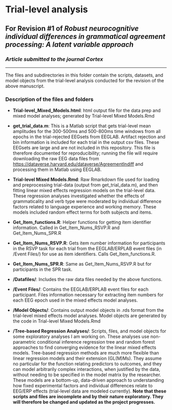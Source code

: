 # Trial-level analysis 

## For Revision #1 of *Robust neurocognitive individual differences in grammatical agreement processing: A latent variable approach*
### *Article submitted to the journal **Cortex***

----- 
The files and subdirectories in this folder contain the scripts, datasets, and model objects from the trial-level analysis conducted for the revision of the above manuscript. 

### **Description of the files and folders**

* **Trial-level_Mixed_Models.html**: html output file for the data prep and mixed model analyses; generated by Trial-level Mixed Models.Rmd

* **get_trial_data.m**: This is a Matlab script that gets trial-level mean amplitudes for the 300-500ms and 500-800ms time windows from all epochs in the trial-rejected EEGsets from EEGLAB. Artifact rejection and bin information is included for each trial in the output csv files. These EEGsets are large and are not included in this repository. This file is therefore documented for reproducibility; running the file will require downloading the raw EEG data files from https://dataverse.harvard.edu/dataverse/AgreementIndiff and processing them in Matlab using EEGLAB.  
  
* **Trial-level Mixed Models.Rmd**: Raw Rmarkdown file used for loading and preprocessing trial-data (output from get_trial_data.m), and then fitting linear mixed effects regression models on the trial-level data. These regression analyses investigated whether the effects of grammaticality and verb type were moderated by individual difference factors related to language experience and working memory. These models included random effect terms for both subjects and items.

* **Get_Item_functions.R**: Helper functions for getting item identifier information. Called in Get_Item_Nums_RSVP.R and Get_Item_Nums_SPR.R

* **Get_Item_Nums_RSVP.R**: Gets item number information for participants in the RSVP task for each trial from the EEGLAB/ERPLAB event files (in /Event Files/) for use as item identifiers. Calls Get_Item_functions.R.

* **Get_Item_Nums_SPR.R**: Same as Get_Item_Nums_RSVP.R but for participants in the SPR task.

* **/Datafiles/**: Includes the raw data files needed by the above functions.

* **/Event Files/**: Contains the EEGLAB/ERPLAB event files for each participant. Files information necessary for extracting item numbers for each EEG epoch used in the mixed effects model analyses. 

* **/Model Objects/**: Contains output model objects in .rds format from the trial-level mixed effects model analyses. Model objects are generated by the code in Trial-level Mixed Models.Rmd
  
* **/Tree-based Regression Analyses/**: Scripts, files, and model objects for some exploratory analyses I am working on. These analyses use non-parametric conditional inference regression tree and random forest approaches to find converging evidence for the linear mixed effects models. Tree-based regression methods are much more flexible than linear regression models and their extension (GL(M)Ms). They assume no particular for the function relating predictors to outcomes, and they can model arbitrarily complex interactions, when justified by the data, without needing to be specified in the model matrix by the researcher. These models are a bottom-up, data-driven approach to understanding how fixed experimental factors and individual differences relate to EEG/ERP effects (trial-level data are modeled currently). **Note that these scripts and files are incomplete and by their nature exploratory. They will therefore be changed and updated as the project progresses.**


